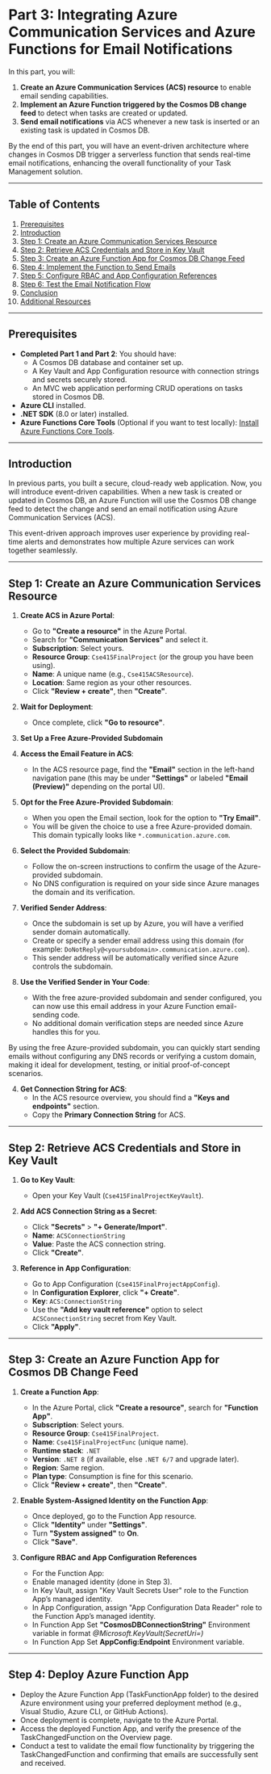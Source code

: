# Part 3: Integrating Azure Communication Services and Azure Functions for Email Notifications

In this part, you will:

1. **Create an Azure Communication Services (ACS) resource** to enable email sending capabilities.
2. **Implement an Azure Function triggered by the Cosmos DB change feed** to detect when tasks are created or updated.
3. **Send email notifications** via ACS whenever a new task is inserted or an existing task is updated in Cosmos DB.

By the end of this part, you will have an event-driven architecture where changes in Cosmos DB trigger a serverless function that sends real-time email notifications, enhancing the overall functionality of your Task Management solution.

---

## Table of Contents

1. [Prerequisites](#prerequisites)
2. [Introduction](#introduction)
3. [Step 1: Create an Azure Communication Services Resource](#step-1-create-an-azure-communication-services-resource)
4. [Step 2: Retrieve ACS Credentials and Store in Key Vault](#step-2-retrieve-acs-credentials-and-store-in-key-vault)
5. [Step 3: Create an Azure Function App for Cosmos DB Change Feed](#step-3-create-an-azure-function-app-for-cosmos-db-change-feed)
6. [Step 4: Implement the Function to Send Emails](#step-4-implement-the-function-to-send-emails)
7. [Step 5: Configure RBAC and App Configuration References](#step-5-configure-rbac-and-app-configuration-references)
8. [Step 6: Test the Email Notification Flow](#step-6-test-the-email-notification-flow)
9. [Conclusion](#conclusion)
10. [Additional Resources](#additional-resources)

---

## Prerequisites

- **Completed Part 1 and Part 2**: You should have:
  - A Cosmos DB database and container set up.
  - A Key Vault and App Configuration resource with connection strings and secrets securely stored.
  - An MVC web application performing CRUD operations on tasks stored in Cosmos DB.
- **Azure CLI** installed.
- **.NET SDK** (8.0 or later) installed.
- **Azure Functions Core Tools** (Optional if you want to test locally): [Install Azure Functions Core Tools](https://docs.microsoft.com/azure/azure-functions/functions-run-local).

---

## Introduction

In previous parts, you built a secure, cloud-ready web application. Now, you will introduce event-driven capabilities. When a new task is created or updated in Cosmos DB, an Azure Function will use the Cosmos DB change feed to detect the change and send an email notification using Azure Communication Services (ACS).

This event-driven approach improves user experience by providing real-time alerts and demonstrates how multiple Azure services can work together seamlessly.

---

## Step 1: Create an Azure Communication Services Resource

1. **Create ACS in Azure Portal**:
   - Go to **"Create a resource"** in the Azure Portal.
   - Search for **"Communication Services"** and select it.
   - **Subscription**: Select yours.
   - **Resource Group**: `Cse415FinalProject` (or the group you have been using).
   - **Name**: A unique name (e.g., `Cse415ACSResource`).
   - **Location**: Same region as your other resources.
   - Click **"Review + create"**, then **"Create"**.

2. **Wait for Deployment**:
   - Once complete, click **"Go to resource"**.

3. **Set Up  a Free Azure-Provided Subdomain**

1. **Access the Email Feature in ACS**:
   - In the ACS resource page, find the **"Email"** section in the left-hand navigation pane (this may be under **"Settings"** or labeled **"Email (Preview)"** depending on the portal UI).

2. **Opt for the Free Azure-Provided Subdomain**:
   - When you open the Email section, look for the option to **"Try Email"**.
   - You will be given the choice to use a free Azure-provided domain. This domain typically looks like `*.communication.azure.com`.

3. **Select the Provided Subdomain**:
   - Follow the on-screen instructions to confirm the usage of the Azure-provided subdomain.
   - No DNS configuration is required on your side since Azure manages the domain and its verification.

4. **Verified Sender Address**:
   - Once the subdomain is set up by Azure, you will have a verified sender domain automatically.
   - Create or specify a sender email address using this domain (for example: `DoNotReply@<yoursubdomain>.communication.azure.com`).
   - This sender address will be automatically verified since Azure controls the subdomain.

5. **Use the Verified Sender in Your Code**:
   - With the free azure-provided subdomain and sender configured, you can now use this email address in your Azure Function email-sending code.
   - No additional domain verification steps are needed since Azure handles this for you.

By using the free Azure-provided subdomain, you can quickly start sending emails without configuring any DNS records or verifying a custom domain, making it ideal for development, testing, or initial proof-of-concept scenarios.

4. **Get Connection String for ACS**:
   - In the ACS resource overview, you should find a **"Keys and endpoints"** section.
   - Copy the **Primary Connection String** for ACS.

---

## Step 2: Retrieve ACS Credentials and Store in Key Vault

1. **Go to Key Vault**:
   - Open your Key Vault (`Cse415FinalProjectKeyVault`).

2. **Add ACS Connection String as a Secret**:
   - Click **"Secrets"** > **"+ Generate/Import"**.
   - **Name**: `ACSConnectionString`
   - **Value**: Paste the ACS connection string.
   - Click **"Create"**.

3. **Reference in App Configuration**:
   - Go to App Configuration (`Cse415FinalProjectAppConfig`).
   - In **Configuration Explorer**, click **"+ Create"**.
   - **Key**: `ACS:ConnectionString`
   - Use the **"Add key vault reference"** option to select `ACSConnectionString` secret from Key Vault.
   - Click **"Apply"**.

---

## Step 3: Create an Azure Function App for Cosmos DB Change Feed

1. **Create a Function App**:
   - In the Azure Portal, click **"Create a resource"**, search for **"Function App"**.
   - **Subscription**: Select yours.
   - **Resource Group**: `Cse415FinalProject`.
   - **Name**: `Cse415FinalProjectFunc` (unique name).
   - **Runtime stack**: `.NET`
   - **Version**: `.NET 8` (if available, else `.NET 6/7` and upgrade later).
   - **Region**: Same region.
   - **Plan type**: Consumption is fine for this scenario.
   - Click **"Review + create"**, then **"Create"**.

2. **Enable System-Assigned Identity on the Function App**:
   - Once deployed, go to the Function App resource.
   - Click **"Identity"** under **"Settings"**.
   - Turn **"System assigned"** to **On**.
   - Click **"Save"**.

3. **Configure RBAC and App Configuration References**
   - For the Function App:
   - Enable managed identity (done in Step 3).
   - In Key Vault, assign "Key Vault Secrets User" role to the Function App’s managed identity.
   - In App Configuration, assign "App Configuration Data Reader" role to the Function App’s managed identity.
   - In Function App Set **"CosmosDBConnectionString"** Environment variable  in format *@Microsoft.KeyVault(SecretUri=)*
   - In Function App Set **AppConfig:Endpoint** Environment variable.
---

## Step 4: Deploy Azure Function App
   - Deploy the Azure Function App (TaskFunctionApp folder) to the desired Azure environment using your preferred deployment method (e.g., Visual Studio, Azure CLI, or GitHub Actions).
   - Once deployment is complete, navigate to the Azure Portal.
   - Access the deployed Function App, and verify the presence of the TaskChangedFunction on the Overview page.
   - Conduct a test to validate the email flow functionality by triggering the TaskChangedFunction and confirming that emails are successfully sent and received.

